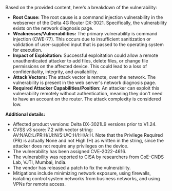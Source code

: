 Based on the provided content, here's a breakdown of the vulnerability:

* **Root Cause:** The root cause is a command injection vulnerability in the webserver of the Delta 4G Router DX-3021. Specifically, the vulnerability exists on the network diagnosis page.
* **Weaknesses/Vulnerabilities:** The primary vulnerability is command injection (CWE-77). This occurs due to insufficient sanitization or validation of user-supplied input that is passed to the operating system for execution.
* **Impact of Exploitation:** Successful exploitation could allow a remote unauthenticated attacker to add files, delete files, or change file permissions on the affected device. This could lead to a loss of confidentiality, integrity, and availability.
* **Attack Vectors:** The attack vector is remote, over the network. The vulnerability is present in the web server's network diagnosis page.
* **Required Attacker Capabilities/Position:** An attacker can exploit this vulnerability remotely without authentication, meaning they don't need to have an account on the router. The attack complexity is considered low.

**Additional details:**
* Affected product versions: Delta DX-3021L9 versions prior to V1.24.
* CVSS v3 score: 7.2 with vector string: AV:N/AC:L/PR:H/UI:N/S:U/C:H/I:H/A:H. Note that the Privilege Required (PR) is actually None and not High (H) as written in the string, since the attacker does not require any privileges on the device.
* The vulnerability has been assigned CVE-2022-4616.
* The vulnerability was reported to CISA by researchers from CoE-CNDS Lab, VJTI, Mumbai, India.
* The vendor has released a patch to fix the vulnerability.
* Mitigations include minimizing network exposure, using firewalls, isolating control system networks from business networks, and using VPNs for remote access.